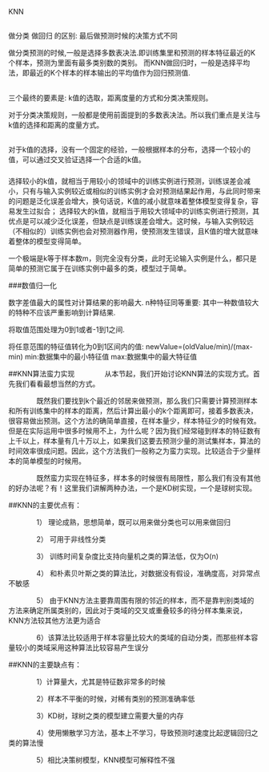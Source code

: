 KNN

##
做分类 做回归 的区别: 最后做预测时候的决策方式不同

做分类预测的时候,一般是选择多数表决法.即训练集里和预测的样本特征最近的K个样本，预测为里面有最多类别数的类别。
而KNN做回归时，一般是选择平均法，即最近的K个样本的样本输出的平均值作为回归预测值.


##

三个最终的要素是:
k值的选取，距离度量的方式和分类决策规则。

对于分类决策规则，一般都是使用前面提到的多数表决法。所以我们重点是关注与k值的选择和距离的度量方式。

##
对于k值的选择，没有一个固定的经验，一般根据样本的分布，选择一个较小的值，可以通过交叉验证选择一个合适的k值。
###
选择较小的k值，就相当于用较小的领域中的训练实例进行预测，训练误差会减小，只有与输入实例较近或相似的训练实例才会对预测结果起作用，与此同时带来的问题是泛化误差会增大，换句话说，K值的减小就意味着整体模型变得复杂，容易发生过拟合；
选择较大的k值，就相当于用较大领域中的训练实例进行预测，其优点是可以减少泛化误差，但缺点是训练误差会增大。这时候，与输入实例较远（不相似的）训练实例也会对预测器作用，使预测发生错误，且K值的增大就意味着整体的模型变得简单。

一个极端是k等于样本数m，则完全没有分类，此时无论输入实例是什么，都只是简单的预测它属于在训练实例中最多的类，模型过于简单。

###数值归一化

数字差值最大的属性对计算结果的影响最大.
n种特征同等重要:
  其中一种数值较大的特种不应该严重影响到计算结果.
  
  将取值范围处理为0到1或者-1到1之间.
  
  将任意范围的特征值转化为0到1区间内的值:
     newValue=(oldValue/min)/(max-min)
     min:数据集中的最小特征值
     max:数据集中的最大特征值
     
##KNN算法蛮力实现
　　　　从本节起，我们开始讨论KNN算法的实现方式。首先我们看看最想当然的方式。

　　　　既然我们要找到k个最近的邻居来做预测，那么我们只需要计算预测样本和所有训练集中的样本的距离，然后计算出最小的k个距离即可，接着多数表决，很容易做出预测。这个方法的确简单直接，在样本量少，样本特征少的时候有效。但是在实际运用中很多时候用不上，为什么呢？因为我们经常碰到样本的特征数有上千以上，样本量有几十万以上，如果我们这要去预测少量的测试集样本，算法的时间效率很成问题。因此，这个方法我们一般称之为蛮力实现。比较适合于少量样本的简单模型的时候用。

　　　　既然蛮力实现在特征多，样本多的时候很有局限性，那么我们有没有其他的好办法呢？有！这里我们讲解两种办法，一个是KD树实现，一个是球树实现。


##KNN的主要优点有：

　　　　1） 理论成熟，思想简单，既可以用来做分类也可以用来做回归

　　　　2） 可用于非线性分类

　　　　3） 训练时间复杂度比支持向量机之类的算法低，仅为O(n)

　　　　4） 和朴素贝叶斯之类的算法比，对数据没有假设，准确度高，对异常点不敏感

　　　　5） 由于KNN方法主要靠周围有限的邻近的样本，而不是靠判别类域的方法来确定所属类别的，因此对于类域的交叉或重叠较多的待分样本集来说，KNN方法较其他方法更为适合

　　　　6）该算法比较适用于样本容量比较大的类域的自动分类，而那些样本容量较小的类域采用这种算法比较容易产生误分


##KNN的主要缺点有：

　　　　1）计算量大，尤其是特征数非常多的时候

　　　　2）样本不平衡的时候，对稀有类别的预测准确率低

　　　　3）KD树，球树之类的模型建立需要大量的内存

　　　　4）使用懒散学习方法，基本上不学习，导致预测时速度比起逻辑回归之类的算法慢

　　　　5）相比决策树模型，KNN模型可解释性不强


